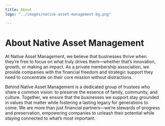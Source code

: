 ```yaml
---
title: About
logo: "../images/native-asset-management-bg.png"

---
```


# About Native Asset Management
At Native Asset Management, we believe that businesses thrive when they’re free to focus on what truly drives them—whether that’s innovation, growth, or making an impact. As a private membership association, we provide companies with the financial freedom and strategic support they need to concentrate on their core mission without distractions.

Behind Native Asset Management is a dedicated group of trustees who share a common vision: to preserve the essence of family, community, and culture. Together, we ensure that the businesses we support stay grounded in values that matter while fostering a lasting legacy for generations to come. We are more than just financial partners—we’re stewards of progress and preservation, empowering companies to unleash their potential while staying connected to what’s most important.




